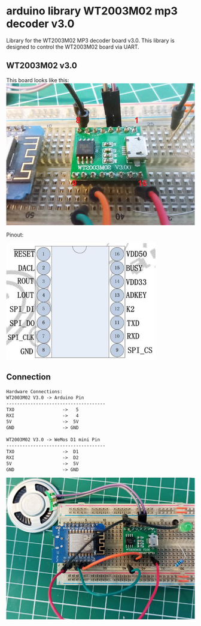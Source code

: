 # arduino library WT2003M02 mp3 decoder v3.0

Library for the WT2003M02 MP3 decoder board v3.0. This library is designed to control the WT2003M02 board via UART.

## WT2003M02 v3.0

This board looks like this:
![Connection 2](extras/img2.jpg)

Pinout:

![Connection 2](extras/img3.jpg)


## Connection

    Hardware Connections:
    WT2003M02 V3.0 -> Arduino Pin
    -------------------------------------
    TXO                  ->   5
    RXI                  ->   4
    5V                   ->  5V
    GND                  -> GND
    
    WT2003M02 V3.0 -> WeMos D1 mini Pin
    -------------------------------------
    TXO                  ->  D1
    RXI                  ->  D2
    5V                   ->  5V
    GND                  -> GND

![Connection 1](extras/img1.jpg)


